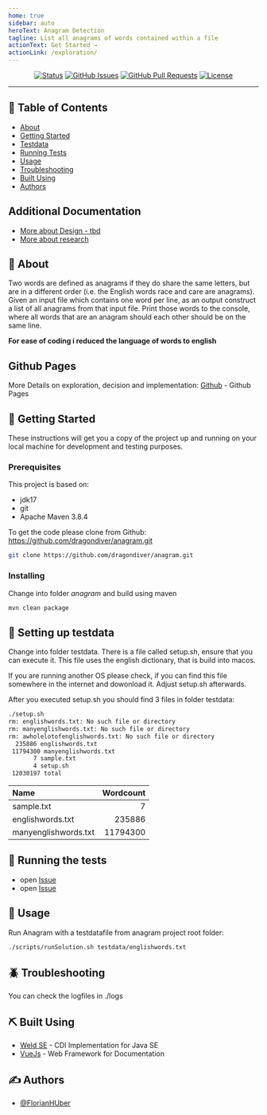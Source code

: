 ```yaml
---
home: true
sidebar: auto
heroText: Anagram Detection
tagline: List all anagrams of words contained within a file
actionText: Get Started →
actionLink: /exploration/
---
```

<div align="center">

[![Status](https://img.shields.io/badge/status-active-success.svg)]()
[![GitHub Issues](https://img.shields.io/github/issues/dragondiver/anagram.svg)](https://github.com/dragondiver/anagram/issues)
[![GitHub Pull Requests](https://img.shields.io/github/issues-pr/dragondiver/anagram.svg)](https://github.com/dragondiver/anagram/pulls)
[![License](https://img.shields.io/badge/license-Apache%202-blue.svg)]()

</div>

---

## 📝 Table of Contents

- [About](#about)
- [Getting Started](#getting_started)
- [Testdata](#testdata)
- [Running Tests](#test)
- [Usage](#usage)
- [Troubleshooting](#trouble)
- [Built Using](#built_using)
- [Authors](#authors)

## Additional Documentation

- [More about Design - tbd](https://dragondiver.github.io/anagram/design/)
- [More about research](https://dragondiver.github.io/anagram/exploration/)

## 🧐 About <a name = "about"></a>

Two words are defined as anagrams if they do share the same letters, but are in a different order (i.e. the English words race and care are anagrams).<br>
Given an input file which contains one word per line, as an output construct a list of all anagrams from that input file. Print those words to the console, where all words that are an anagram should each other should be on the same line.

**For ease of coding i reduced the language of words to english**

## Github Pages <a name = "github_pages"></a>

More Details on exploration, decision and implementation:
[Github](https://dragondiver.github.io/anagram/) - Github Pages

## 🏁 Getting Started <a name = "getting_started"></a>

These instructions will get you a copy of the project up and running on your local machine for development and testing purposes. 

### Prerequisites

This project is based on:
- jdk17
- git
- Apache Maven 3.8.4


To get the code please clone from Github: https://github.com/dragondiver/anagram.git

```sh
git clone https://github.com/dragondiver/anagram.git
```

### Installing

Change into folder *anagram* and build using maven

```sh
mvn clean package
```

## 🔧 Setting up testdata

Change into folder testdata. There is a file called setup.sh, ensure that you can execute it. This file uses the english dictionary, that is build into macos. 

If you are running another OS please check, if you can find this file somewhere in the internet and dowonload it. Adjust setup.sh afterwards.

After you executed setup.sh you should find 3 files in folder testdata:

```zsh
./setup.sh
rm: englishwords.txt: No such file or directory
rm: manyenglishwords.txt: No such file or directory
rm: awholelotofenglishwords.txt: No such file or directory
  235886 englishwords.txt
 11794300 manyenglishwords.txt
       7 sample.txt
       4 setup.sh
 12030197 total
 ```

| Name | Wordcount |
| :--- | ---: |
| sample.txt | 7 |
| englishwords.txt | 235886 |
| manyenglishwords.txt | 11794300 |

## 🔧 Running the tests <a name = "tests"></a>

- open [Issue](https://github.com/dragondiver/anagram/issues/1)
- open [Issue](https://github.com/dragondiver/anagram/issues/3)


## 🎈 Usage <a name="usage"></a>

Run Anagram with a testdatafile from anagram project root folder:

```sh
./scripts/runSolution.sh testdata/englishwords.txt
```

## :beetle: Troubleshooting <a name="trouble"></a>

You can check the logfiles in ./logs

## ⛏️ Built Using <a name = "built_using"></a>

- [Weld SE](https://docs.jboss.org/weld/reference/latest/en-US/html/environments.html#weld-se) - CDI Implementation for Java SE
- [VueJs](https://vuejs.org/) - Web Framework for Documentation

## ✍️ Authors <a name = "authors"></a>

- [@FlorianHUber](https://github.com/dragondiver) 

